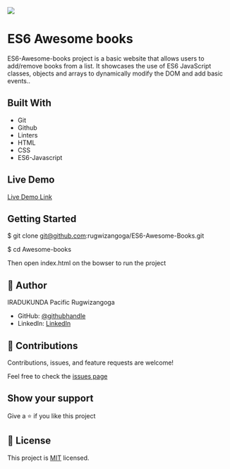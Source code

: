 ![](https://img.shields.io/badge/Microverse-blueviolet)

# ES6 Awesome books

ES6-Awesome-books project is a basic website that allows users to add/remove books from a list. It showcases the use of ES6 JavaScript classes, objects and arrays to dynamically modify the DOM and add basic events.. 


## Built With

- Git
- Github
- Linters
- HTML
- CSS
- ES6-Javascript

## Live Demo
[Live Demo Link](https://rugwizangoga.github.io/ES6-Awesome-Books/)
## Getting Started

$ git clone git@github.com:rugwizangoga/ES6-Awesome-Books.git

$ cd Awesome-books

Then open index.html on the bowser to run the project

## 👤 Author

IRADUKUNDA Pacific Rugwizangoga

- GitHub: [@githubhandle](https://github.com/rugwizangoga)
- LinkedIn: [LinkedIn](https://www.linkedin.com/in/iradukunda-pacific-rugwizangoga)

## 🤝 Contributions

Contributions, issues, and feature requests are welcome!

Feel free to check the [issues page](../../issues/)

## Show your support

Give a ⭐️ if you like this project
## 📝 License

This project is [MIT](./LICENSE) licensed.